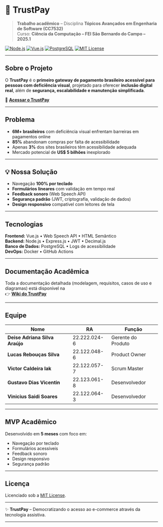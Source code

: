 # 🏦 TrustPay  

> **Trabalho acadêmico** – Disciplina **Tópicos Avançados em Engenharia de Software (CC7532)**  
> Curso: **Ciência da Computação – FEI São Bernardo do Campo – 2025.1**

[![Node.js](https://img.shields.io/badge/Node.js-339933?style=flat&logo=node.js&logoColor=white)](https://nodejs.org/) 
[![Vue.js](https://img.shields.io/badge/Vue.js-4FC08D?style=flat&logo=vue.js&logoColor=white)](https://vuejs.org/) 
[![PostgreSQL](https://img.shields.io/badge/PostgreSQL-316192?style=flat&logo=postgresql&logoColor=white)](https://www.postgresql.org/)
[![MIT License](https://img.shields.io/badge/License-MIT-blue.svg)](LICENSE)

---

## Sobre o Projeto

O **TrustPay** é o **primeiro gateway de pagamento brasileiro acessível para pessoas com deficiência visual**, projetado para oferecer **inclusão digital real**, além de **segurança, escalabilidade e manutenção simplificada**.  

🔗 **[Acessar o TrustPay](https://lucassilvahub.github.io/TrustPay/)**  

---

## Problema

- **6M+ brasileiros** com deficiência visual enfrentam barreiras em pagamentos online  
- **85%** abandonam compras por falta de acessibilidade  
- Apenas **3%** dos sites brasileiros têm acessibilidade adequada  
- Mercado potencial de **US$ 5 bilhões** inexplorado  

---

## 💡 Nossa Solução

- Navegação **100% por teclado**  
- **Formulários lineares** com validação em tempo real  
- **Feedback sonoro** (Web Speech API)  
- **Segurança padrão** (JWT, criptografia, validação de dados)  
- **Design responsivo** compatível com leitores de tela  

---

## Tecnologias

**Frontend:** Vue.js • Web Speech API • HTML Semântico  
**Backend:** Node.js • Express.js • JWT • Decimal.js  
**Banco de Dados:** PostgreSQL • Logs de acessibilidade  
**DevOps:** Docker • GitHub Actions  

---

## Documentação Acadêmica

Toda a documentação detalhada (modelagem, requisitos, casos de uso e diagramas) está disponível na  
👉 [**Wiki do TrustPay**](https://github.com/lucassilvahub/TrustPay/wiki)  

---

## Equipe

| Nome | RA | Função |
|------|----|---------| 
| **Deise Adriana Silva Araújo** | 22.222.024-6 | Gerente do Produto |
| **Lucas Rebouças Silva** | 22.122.048-6 | Product Owner |
| **Victor Caldeira Iak** | 22.122.057-7 | Scrum Master |
| **Gustavo Dias Vicentin** | 22.123.061-8 | Desenvolvedor |
| **Vinicius Saidi Soares** | 22.122.064-3 | Desenvolvedor |

---

## MVP Acadêmico

Desenvolvido em **5 meses** com foco em:  

- Navegação por teclado  
- Formulários acessíveis  
- Feedback sonoro  
- Design responsivo  
- Segurança padrão  

---

## Licença

Licenciado sob a [MIT License](LICENSE).  

---

✨ **TrustPay** – Democratizando o acesso ao e-commerce através da tecnologia assistiva.  
****
